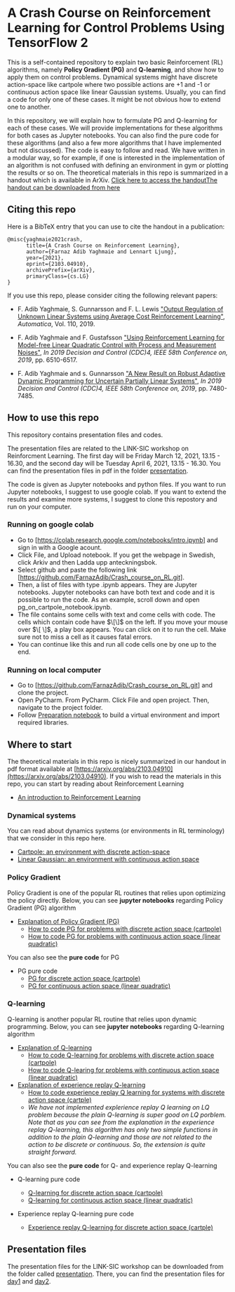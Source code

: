 # A Crash Course on Reinforcement Learning for Control Problems Using TensorFlow 2

This is a self-contained repository to explain two basic Reinforcement (RL) algorithms, namely __Policy Gradient (PG)__ and __Q-learning__, and show how to apply them on control problems. Dynamical systems might have discrete action-space like cartpole where two possible actions are +1 and -1 or continuous action space like linear Gaussian systems. Usually, you can find a code for only one of these cases. It might be not obvious how to extend one to another. 

In this repository, we will explain how to formulate PG and Q-learning for each of these cases. We will provide implementations for these algorithms for both cases as Jupyter notebooks. You can also find the pure code for these algorithms (and also a few more algorithms that I have implemented but not discussed). The code is easy to follow and read. We have written in a modular way, so for example, if one is interested in the implementation of an algorithm is not confused with defining an environment in gym or plotting the results or so on. The theoretical materials in this repo is summarized in a handout which is available in ArXiv. [Click here to access the handoutThe handout can be downloaded from here](https://arxiv.org/abs/2103.04910)

## Citing this repo

Here is a BibTeX entry that you can use to cite the handout in a publication:

```
@misc{yaghmaie2021crash,
      title={A Crash Course on Reinforcement Learning}, 
      author={Farnaz Adib Yaghmaie and Lennart Ljung},
      year={2021},
      eprint={2103.04910},
      archivePrefix={arXiv},
      primaryClass={cs.LG}
}
```


If you use this repo, please consider citing the following relevant papers:
* F. Adib Yaghmaie, S. Gunnarsson and F. L. Lewis ["Output Regulation of Unknown Linear Systems using Average Cost Reinforcement Learning"](https://www.sciencedirect.com/science/article/pii/S0005109819304108), _Automatica_, Vol. 110, 2019.

* F. Adib Yaghmaie and F. Gustafsson ["Using Reinforcement Learning for Model-free Linear Quadratic Control with Process and Measurement Noises"](https://ieeexplore.ieee.org/abstract/document/9029904), _In 2019 Decision and Control (CDC)4, IEEE 58th Conference on,
2019_, pp. 6510-6517.

* F. Adib Yaghmaie and s. Gunnarsson ["A New Result on Robust Adaptive Dynamic Programming for Uncertain Partially Linear Systems"](https://ieeexplore.ieee.org/abstract/document/9029695/), _In 2019 Decision and Control (CDC)4, IEEE 58th Conference on,
2019_, pp. 7480-7485.

## How to use this repo
This repository contains presentation files and codes. 

The presentation files are related to the LINK-SIC workshop on Reinforcment Learning. The first day will be Friday March 12, 2021, 13.15 - 16.30, and the second day will be Tuesday April 6, 2021, 13.15 - 16.30. You can find the presentation files in pdf in the folder [presentation](./presentation/).

The code is given as Jupyter notebooks and python files. If you want to run Jupyter notebooks, I suggest to use google colab. If you want to extend the results and examine more systems, I suggest to clone this repostory and run on your computer.

### Running on google colab
* Go to [https://colab.research.google.com/notebooks/intro.ipynb] and sign in with a Google acount.
* Click File, and Upload notebook. If you get the webpage in Swedish, click Arkiv and then Ladda upp anteckningsbok.
* Select github and paste the following link [https://github.com/FarnazAdib/Crash_course_on_RL.git].
* Then, a list of files with type .ipynb appears. They are Jupyter notebooks. Jupyter notebooks can have both text and code and it is possible to run the code. As an example, scroll down and open pg_on_cartpole_notebook.ipynb.
* The file contains some cells with text and come cells with code. The cells which contain code have $\[\]$ on the left. If you move your mouse over $\[ \]$, a play box appears. You can click on it to run the cell. Make sure not to miss a cell as it causes fatal errors.
* You can continue like this and run all code cells one by one up to the end.

### Running on local computer
* Go to [https://github.com/FarnazAdib/Crash_course_on_RL.git] and clone the project.
* Open PyCharm. From PyCharm. Click File and open project. Then, navigate to the project folder.
* Follow [Preparation notebook](Preparation.ipynb) to build a virtual environment and import required libraries.



## Where to start
The theoretical materials in this repo is nicely summarized in our handout in pdf format available at [https://arxiv.org/abs/2103.04910](https://arxiv.org/abs/2103.04910). If you wish to read the materials in this repo, you can start by reading about Reinforcement Learning
* [An introduction to Reinforcement Learning](RL_Intro.ipynb)


### Dynamical systems
You can read about dynamics systems (or environments in RL terminology) that we consider in this repo here.
* [Cartpole: an environment with discrete action-space](cartpole.ipynb)
* [Linear Gaussian: an environment with continuous action space](linear_quadratic.ipynb)

### Policy Gradient
Policy Gradient is one of the popular RL routines that relies upon optimizing the policy directly. Below, you can see __jupyter notebooks__ regarding Policy Gradient (PG) algorithm

* [Explanation of Policy Gradient (PG)](pg_notebook.ipynb)
    * [How to code PG for problems with discrete action space (cartpole)](pg_on_cartpole_notebook.ipynb)
    * [How to code PG for problems with continuous action space (linear quadratic)](pg_on_lq_notebook.ipynb)
    
You can also see the __pure code__ for PG
* PG pure code
    * [PG for discrete action space (cartpole)](./cartpole/pg_on_cartpole.py)
    * [PG for continuous action space (linear quadratic)](./lq/pg_on_lq.py)

### Q-learning 
Q-learning is another popular RL routine that relies upon dynamic programming. Below, you can see __jupyter notebooks__ regarding Q-learning algorithm
* [Explanation of Q-learning](q_notebook.ipynb)
    * [How to code Q-learning for problems with discrete action space (cartpole)](q_on_cartpole_notebook.ipynb)
    * [How to code Q-learing for problems with continuous action space (linear quadratic)](q_on_lq_notebook.ipynb)
* [Explanation of experience replay Q-learning](replay_q_notebook.ipynb)
    * [How to code experience replay Q learning for systems with discrete action space (cartple)](replay_q_on_cartpole_notebook.ipynb)
    * _We have not implemented explerience replay Q learning on LQ problem because the plain Q-learning is super good on LQ porblem. Note that as you can see from the explanation in the experience replay Q-learning, this algorithm has only two simple functions in addition to the plain Q-learning and those are not related to the action to be discrete or continuous. So, the extension is quite straight forward._
    
You can also see the __pure code__ for Q- and experience replay Q-learning
    
* Q-learning pure code
    * [Q-learning for discrete action space (cartpole)](./cartpole/q_on_cartpole.py)
    * [Q-learning for continuous action space (linear quadratic)](./lq/q_on_lq.py)
    
* Experience replay Q-learning pure code
    * [Experience replay Q-learning for discrete action space (cartple)](./cartpole/replay_q_on_cartpole.py)
    
## Presentation files
The presentation files for the LINK-SIC workshop can be downloaded from the folder called [presentation](./presentation/). There, you can find the presentation files for [day1](./presentation/day1/) and [day2](./presentation/day2/).